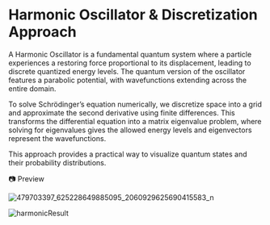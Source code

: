# Harmonic Oscillator & Discretization Approach

A Harmonic Oscillator is a fundamental quantum system where a particle experiences a restoring force proportional to its displacement, leading to discrete quantized energy levels. The quantum version of the oscillator features a parabolic potential, with wavefunctions extending across the entire domain.

To solve Schrödinger’s equation numerically, we discretize space into a grid and approximate the second derivative using finite differences. This transforms the differential equation into a matrix eigenvalue problem, where solving for eigenvalues gives the allowed energy levels and eigenvectors represent the wavefunctions.

This approach provides a practical way to visualize quantum states and their probability distributions.

📷 Preview

![479703397_625228649885095_2060929625690415583_n](https://github.com/user-attachments/assets/0b802360-3b26-4f08-8c2d-b659989603cb)


![harmonicResult](https://github.com/user-attachments/assets/ad50e59e-7834-40ed-a12c-d096ad489f4b)

